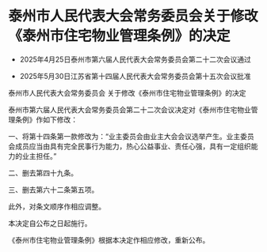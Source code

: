 # 泰州市人民代表大会常务委员会关于修改《泰州市住宅物业管理条例》的决定

- 2025年4月25日泰州市第六届人民代表大会常务委员会第二十二次会议通过

- 2025年5月30日江苏省第十四届人民代表大会常务委员会第十五次会议批准

<!-- INFO END -->

泰州市人民代表大会常务委员会 关于修改《泰州市住宅物业管理条例》的决定

泰州市第六届人民代表大会常务委员会第二十二次会议决定对《泰州市住宅物业管理条例》作如下修改：

一、将第十四条第一款修改为：“业主委员会由业主大会会议选举产生。业主委员会成员应当由具有完全民事行为能力，热心公益事业、责任心强，具有一定组织能力的业主担任。”

二、删去第四十九条。

三、删去第六十二条第五项。

此外，对条文顺序作相应调整。

本决定自公布之日起施行。

《泰州市住宅物业管理条例》根据本决定作相应修改，重新公布。
